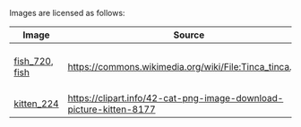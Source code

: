 Images are licensed as follows:

| Image       | Source     | License     |
| ----------- | ---------- | ----------- |
| [fish_720](fish_720.png), [fish](fish.png) | https://commons.wikimedia.org/wiki/File:Tinca_tinca.jpeg | CC Attribution 3.0 Unported |
| [kitten_224](kitten_224.png)   | https://clipart.info/42-cat-png-image-download-picture-kitten-8177 | CC BY 4.0 |
